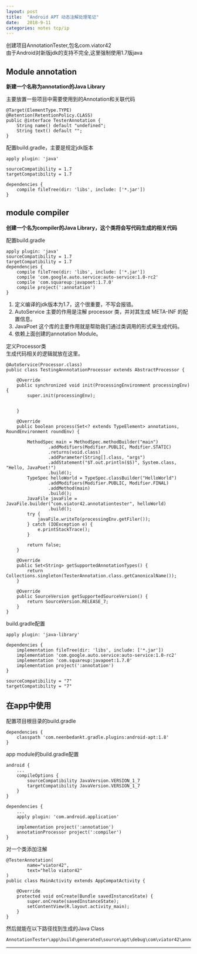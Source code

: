 ```yaml
---
layout: post
title:  "Android APT 动态注解处理笔记"
date:   2018-9-11
categories: notes tcp/ip
---
```


创建项目AnnotationTester,包名com.viator42    
由于Android对新版jdk的支持不完全,这里强制使用1.7版java    

## Module annotation

__新建一个名称为annotation的Java Library__

主要放置一些项目中需要使用到的Annotation和关联代码

    @Target(ElementType.TYPE)
    @Retention(RetentionPolicy.CLASS)
    public @interface TesterAnnotation {
        String name() default "undefined";
        String text() default "";
    }

配置build.gradle，主要是规定jdk版本

    apply plugin: 'java'

    sourceCompatibility = 1.7 
    targetCompatibility = 1.7 

    dependencies {
        compile fileTree(dir: 'libs', include: ['*.jar'])
    }

## module compiler

__创建一个名为compiler的Java Library，这个类将会写代码生成的相关代码__    

配置build.gradle

    apply plugin: 'java'
    sourceCompatibility = 1.7 
    targetCompatibility = 1.7 
    dependencies {
        compile fileTree(dir: 'libs', include: ['*.jar'])
        compile 'com.google.auto.service:auto-service:1.0-rc2'
        compile 'com.squareup:javapoet:1.7.0'
        compile project(':annotation')
    }

1. 定义编译的jdk版本为1.7，这个很重要，不写会报错。    
2. AutoService 主要的作用是注解 processor 类，并对其生成 META-INF 的配置信息。    
3. JavaPoet 这个库的主要作用就是帮助我们通过类调用的形式来生成代码。    
4. 依赖上面创建的annotation Module。    

定义Processor类    
生成代码相关的逻辑就放在这里。    

    @AutoService(Processor.class)
    public class TestingAnnnotationProcessor extends AbstractProcessor {

        @Override
        public synchronized void init(ProcessingEnvironment processingEnv) {
            super.init(processingEnv);


        }

        @Override
        public boolean process(Set<? extends TypeElement> annotations, RoundEnvironment roundEnv) {

            MethodSpec main = MethodSpec.methodBuilder("main")
                    .addModifiers(Modifier.PUBLIC, Modifier.STATIC)
                    .returns(void.class)
                    .addParameter(String[].class, "args")
                    .addStatement("$T.out.println($S)", System.class, "Hello, JavaPoet!")
                    .build();
            TypeSpec helloWorld = TypeSpec.classBuilder("HelloWorld")
                    .addModifiers(Modifier.PUBLIC, Modifier.FINAL)
                    .addMethod(main)
                    .build();
            JavaFile javaFile = JavaFile.builder("com.viator42.annotationtester", helloWorld)
                    .build();
            try {
                javaFile.writeTo(processingEnv.getFiler());
            } catch (IOException e) {
                e.printStackTrace();
            }

            return false;
        }

        @Override
        public Set<String> getSupportedAnnotationTypes() {
            return Collections.singleton(TesterAnnotation.class.getCanonicalName());
        }

        @Override
        public SourceVersion getSupportedSourceVersion() {
            return SourceVersion.RELEASE_7;
        }
    }

build.gradle配置

    apply plugin: 'java-library'

    dependencies {
        implementation fileTree(dir: 'libs', include: ['*.jar'])
        implementation 'com.google.auto.service:auto-service:1.0-rc2'
        implementation 'com.squareup:javapoet:1.7.0'
        implementation project(':annotation')
    }

    sourceCompatibility = "7"
    targetCompatibility = "7"

## 在app中使用

配置项目根目录的build.gradle

    dependencies {
        classpath 'com.neenbedankt.gradle.plugins:android-apt:1.8'
    }

app module的build.gradle配置

    android {
        ...
        compileOptions {
            sourceCompatibility JavaVersion.VERSION_1_7
            targetCompatibility JavaVersion.VERSION_1_7
        }
    }

    dependencies {
        ...
        apply plugin: 'com.android.application'

        implementation project(':annotation')
        annotationProcessor project(':compiler')
    }

对一个类添加注解

    @TesterAnnotation(
            name="viator42",
            text="hello viator42"
    )
    public class MainActivity extends AppCompatActivity {

        @Override
        protected void onCreate(Bundle savedInstanceState) {
            super.onCreate(savedInstanceState);
            setContentView(R.layout.activity_main);
        }
    }

然后就能在以下路径找到生成的Java Class

    AnnotationTester\app\build\generated\source\apt\debug\com\viator42\annotationtester\HelloWorld.java

--------


